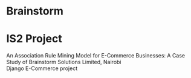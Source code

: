 # Brainstorm
# IS2 Project
An Association Rule Mining Model for E-Commerce Businesses: A Case Study of Brainstorm Solutions Limited, Nairobi  
Django E-Commerce project

